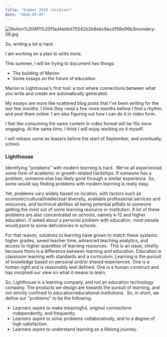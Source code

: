 ```yaml
---
title: "Summer 2020 (archive)"
date: "2020-07-05"
---
```


![Notion%20API%20f1ad4ebbd75542b2b8ebc8acd198e96b/boundary-08.jpg](https://assets.website-files.com/5d5daf6d8ec6a150046c9488/5f023b67310d7d6e3e614c6b_joseph-ngabo-LZr7ZcMVDs4-unsplash.jpg)

So, writing a lot is hard.

I am working on a plan to write more.

This summer, I will be trying to document two things:

- The building of Marion
- Some essays on the future of education

Marion is Lighthouse's first tool: a tool where connections between what you write and create are automatically generated.

My essays are more like scattered blog posts that I've been writing for the last few months. I think they need a few more months before I find a rhythm and post them online. I am also figuring out how I can do it in video form.

I feel like consuming the same content in video format will be 10x more engaging. At the same time, I think I will enjoy working on it myself.

I will release some as teasers before the start of September, and eventually, school.

### Lighthouse

Identifying "problems" with modern learning is hard.
‍
We've all experienced some form of academic or growth-related hardships. If someone has a problem, someone else has likely gone through a similar experience. So, some would say finding problems with modern learning is really easy.‍

Yet, problems vary widely based on location, with factors such as economic/cultural/intellectual diversity, available professional services and resources, and technical abilities all being potential pitfalls to someone getting the most out of some learning resource or institution. A lot of these problems are also concentrated on schools, namely k-12 and higher education. If asked about a personal problem with education, most people would point to some deficiencies in schools.

For that reason, solutions to learning have grown to match these systems: higher grades, saved teacher time, advanced teaching analytics, and access to higher quantities of learning resources.
‍
This is an issue, chiefly because there is a difference between learning and education. Education is classroom learning with standards and a curriculum. Learning is the pursuit of knowledge based on personal and/or shared experiences. One is a human right and is reasonably well defined. One is a human construct and has morphed our view on what it means to learn.

So, Lighthouse is a learning company, and not an education technology company. The products we design are towards the pursuit of learning, and not strictly confined to education/educational institutions.
‍
So, in short, we define our "problems" to be the following:

- Learners aspire to make meaningful, original connections independently, and frequently.
- Learners aspire to solve problems collaboratively, and to a degree of high satisfaction.
- Learners aspire to understand learning as a lifelong journey.
